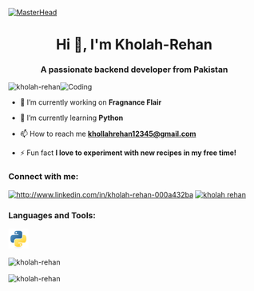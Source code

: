[![MasterHead](C:\Users\PMLS\Downloads\cse.jpg)](https://rishavchanda.io)

<h1 align="center">Hi 👋, I'm Kholah-Rehan</h1>
<h3 align="center">A passionate backend developer from Pakistan</h3>
<img align="right" alt="Coding" width="400" src="https://cdnl.iconscout.com/lottie/premium/preview-watermark/programmer-6540746-5540750.mp4">

<p align="left"> <img src="https://komarev.com/ghpvc/?username=kholah-rehan&label=Profile%20views&color=0e75b6&style=flat" alt="kholah-rehan" /> </p>

- 🔭 I’m currently working on **Fragnance Flair**

- 🌱 I’m currently learning **Python**

- 📫 How to reach me **khollahrehan12345@gmail.com**

- ⚡ Fun fact **I love to experiment with new recipes in my free time!**

<h3 align="left">Connect with me:</h3>
<p align="left">
<a href="https://linkedin.com/in/http://www.linkedin.com/in/kholah-rehan-000a432ba" target="blank"><img align="center" src="https://raw.githubusercontent.com/rahuldkjain/github-profile-readme-generator/master/src/images/icons/Social/linked-in-alt.svg" alt="http://www.linkedin.com/in/kholah-rehan-000a432ba" height="30" width="40" /></a>
<a href="https://www.leetcode.com/kholah rehan" target="blank"><img align="center" src="https://raw.githubusercontent.com/rahuldkjain/github-profile-readme-generator/master/src/images/icons/Social/leet-code.svg" alt="kholah rehan" height="30" width="40" /></a>
</p>

<h3 align="left">Languages and Tools:</h3>
<p align="left"> <a href="https://www.python.org" target="_blank" rel="noreferrer"> <img src="https://raw.githubusercontent.com/devicons/devicon/master/icons/python/python-original.svg" alt="python" width="40" height="40"/> </a> </p>

<p><img align="center" src="https://github-readme-stats.vercel.app/api/top-langs?username=kholah-rehan&show_icons=true&locale=en&layout=compact" alt="kholah-rehan" /></p>

<p><img align="center" src="https://github-readme-streak-stats.herokuapp.com/?user=kholah-rehan&" alt="kholah-rehan" /></p>
